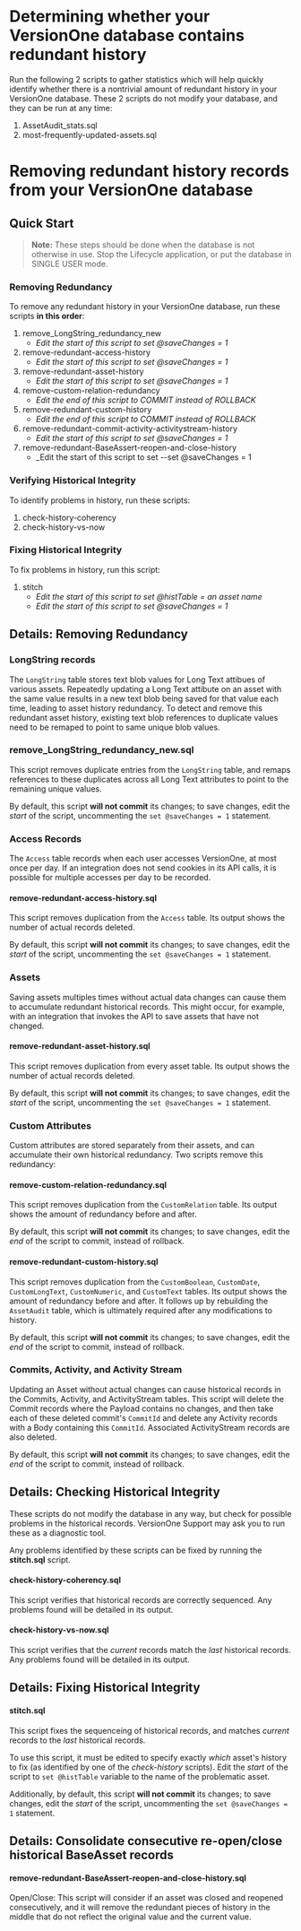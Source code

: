 # Determining whether your VersionOne database contains redundant history

Run the following 2 scripts to gather statistics which will help quickly identify whether there is a nontrivial amount of redundant history in your VersionOne database.  These 2 scripts do not modify your database, and they can be run at any time:

1. AssetAudit_stats.sql
2. most-frequently-updated-assets.sql

# Removing redundant history records from your VersionOne database

## Quick Start

>**Note:** These steps should be done when the database is not otherwise in use.
>Stop the Lifecycle application, or put the database in SINGLE USER mode.

### Removing Redundancy
To remove any redundant history in your VersionOne database, run these scripts **in this order**:

1. remove_LongString_redundancy_new
	- _Edit the start of this script to set @saveChanges = 1_
2. remove-redundant-access-history
	- _Edit the start of this script to set @saveChanges = 1_
3. remove-redundant-asset-history
	- _Edit the start of this script to set @saveChanges = 1_
4. remove-custom-relation-redundancy
	- _Edit the end of this script to COMMIT instead of ROLLBACK_
5. remove-redundant-custom-history
	- _Edit the end of this script to COMMIT instead of ROLLBACK_
6. remove-redundant-commit-activity-activitystream-history
	- _Edit the start of this script to set @saveChanges = 1_
7. remove-redundant-BaseAssert-reopen-and-close-history
	- _Edit the start of this script to set --set @saveChanges = 1


### Verifying Historical Integrity
To identify problems in history, run these scripts:

1. check-history-coherency
1. check-history-vs-now

### Fixing Historical Integrity
To fix problems in history, run this script:

1. stitch
	- _Edit the start of this script to set @histTable = an asset name_
	- _Edit the start of this script to set @saveChanges = 1_


## Details: Removing Redundancy

### LongString records
The `LongString` table stores text blob values for Long Text attibues of various assets. Repeatedly updating a Long Text attibute on an asset with the same value results in a new text blob being saved for that value each time, leading to asset history redundancy. To detect and remove this redundant asset history, existing text blob references to duplicate values need to be remaped to point to same unique blob values.

### remove_LongString_redundancy_new.sql
This script removes duplicate entries from the `LongString` table, and remaps references to these duplicates across all Long Text attributes to point to the remaining unique values.

By default, this script **will not commit** its changes; to save changes, edit the _start_ of the script, uncommenting the `set @saveChanges = 1` statement.


### Access Records
The `Access` table records when each user accesses VersionOne, at most once per day.  If an integration does not send cookies in its API calls, it is possible for multiple accesses per day to be recorded.

#### remove-redundant-access-history.sql
This script removes duplication from the `Access` table.  Its output shows the number of actual records deleted.

By default, this script **will not commit** its changes; to save changes, edit the _start_ of the script, uncommenting the `set @saveChanges = 1` statement.


### Assets
Saving assets multiples times without actual data changes can cause them to accumulate redundant historical records.  This might occur, for example, with an integration that invokes the API to save assets that have not changed.

#### remove-redundant-asset-history.sql
This script removes duplication from every asset table.  Its output shows the number of actual records deleted.

By default, this script **will not commit** its changes; to save changes, edit the _start_ of the script, uncommenting the `set @saveChanges = 1` statement.


### Custom Attributes
Custom attributes are stored separately from their assets, and can accumulate their own historical redundancy. Two scripts remove this redundancy:

#### remove-custom-relation-redundancy.sql
This script removes duplication from the `CustomRelation` table. Its output shows the amount of redundancy before and after.

By default, this script **will not commit** its changes; to save changes, edit the _end_ of the script to commit, instead of rollback.

#### remove-redundant-custom-history.sql
This script removes duplication from the `CustomBoolean`, `CustomDate`, `CustomLongText`, `CustomNumeric`, and `CustomText` tables.  Its output shows the amount of redundancy before and after. It follows up by rebuilding the `AssetAudit` table, which is ultimately required after any modifications to history.

By default, this script **will not commit** its changes; to save changes, edit the _end_ of the script to commit, instead of rollback.

### Commits, Activity, and Activity Stream
Updating an Asset without actual changes can cause historical records in the Commits, Activity, and ActivityStream tables. This script will delete the Commit records where the Payload contains no changes, and then take each of these deleted commit's `CommitId` and delete any Activity records with a Body containing this `CommitId`. Associated ActivityStream records are also deleted.

By default, this script **will not commit** its changes; to save changes, edit the _end_ of the script to commit, instead of rollback.



## Details: Checking Historical Integrity
These scripts do not modify the database in any way, but check for possible problems in the historical records.  VersionOne Support may ask you to run these as a diagnostic tool.

Any problems identified by these scripts can be fixed by running the __stitch.sql__ script.

#### check-history-coherency.sql
This script verifies that historical records are correctly sequenced.  Any problems found will be detailed in its output.

#### check-history-vs-now.sql
This script verifies that the _current_ records match the _last_ historical records.  Any problems found will be detailed in its output.



## Details: Fixing Historical Integrity
#### stitch.sql
This script fixes the sequenceing of historical records, and matches _current_ records to the _last_ historical records.

To use this script, it must be edited to specify exactly _which_ asset's history to fix (as identified by one of the _check-history_ scripts).  Edit the _start_ of the script to `set @histTable` variable to the name of the problematic asset.

Additionally, by default, this script **will not commit** its changes; to save changes, edit the _start_ of the script, uncommenting the `set @saveChanges = 1` statement.


## Details: Consolidate consecutive re-open/close historical BaseAsset records
#### remove-redundant-BaseAssert-reopen-and-close-history.sql
Open/Close: This script will consider if an asset was closed and reopened consecutively, and it will remove the redundant pieces of history in the middle that do not reflect the original value and the current value.
